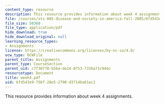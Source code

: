 ```yaml
---
content_type: resource
description: This resource provides information about week 4 assignments.
file: /courses/sts-005-disease-and-society-in-america-fall-2005/6fd543e9756f28e52790d3714ba61ec1_week4.pdf
file_size: 50368
file_type: application/pdf
hide_download: true
hide_download_original: null
learning_resource_types:
- Assignments
license: https://creativecommons.org/licenses/by-nc-sa/4.0/
ocw_type: OCWFile
parent_title: Assignments
parent_type: CourseSection
parent_uid: c7f30778-b5ba-de14-0753-7336a71c94dc
resourcetype: Document
title: week4.pdf
uid: 6fd543e9-756f-28e5-2790-d3714ba61ec1
---
```

This resource provides information about week 4 assignments.